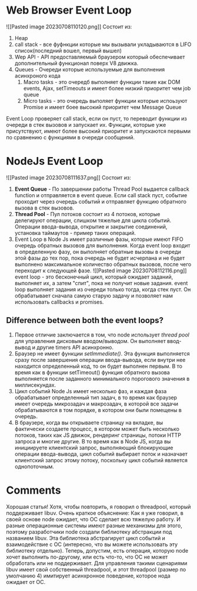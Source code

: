 # Web Browser Event Loop

![[Pasted image 20230708110120.png]]
Состоит из:
1) Heap
2) call stack - все фуфнкции которые мы вызывали укладываются в LIFO список(последний вошел, первый вышел)
3) Wep API - API предоставляемый браузером который обеспечивает дополнительный функционал поверх V8 движка.
4) Queues - Очереди которые используемые для выполнения асинхроного кода
	1) Macro tasks - это очередб выполняет функции такие как DOM events, Ajax, setTimeouts и имеет более низкий приоритет чем job queue
	2) Micro tasks - это очередь выполяет функции которые испоьзуют Promise и имеет боее высокий приоритет чем Message Queue

Event Loop проверяет call stack, если он пуст, то переводит функции из очереди в стек вызовов и запускает их. Функции, которые уже присутствуют, имеют более высокий приоритет и запускаются первыми по сравнению с функциями в очереди сообщений.

# NodeJs Event Loop
![[Pasted image 20230708111637.png]]
Состоит из:
1) **Event Queue** - По завершении работы Thread Pool выдается callback function и отправляется в event queue. Если call stack пуст, событие проходит через очередь событий и отправляет функцию обратного вызова в стек вызовов.  
2) **Thread Pool** - Пул потоков состоит из 4 потоков, которые делегируют операции, слишком тяжелые для цикла событий. Операции ввода-вывода, открытие и закрытие соединений, установка таймаутов - пример таких операций.  
3) Event Loop в Node Js имеет различные фазы, которые имеют FIFO очередь обратных вызовов для выполнения. Когда event loop входит в определенную фазу, он выполняет обратные вызовы в очереди этой фазы до тех пор, пока очередь не будет исчерпана и не будет выполнено максимальное количество обратных вызовов, после чего переходит к следующей фазе.
![[Pasted image 20230708112116.png]]
event loop - это бесконечный цикл, который ожидает заданий, выполняет их, а затем "спит", пока не получит новые задания. event loop выполняет задания из очереди только тогда, когда стек пуст. Он обрабатывает сначала самую старую задачу и позволяет нам использовать callbacks и promises.

## Difference between both the event loops?

1) Первое отличие заключается в том, что node использует *thread pool* для управления дисковым вводом/выводом. Он выполняет ввод-вывод и другие timers API асинхронно.
2) Браузер не имеет функции *setImmediate()*. Эта функция выполняется сразу после завершения операции ввода-вывода, если внутри нее находится определенный код, то он будет выполнен первым. В то время как в функции setTimeout() функция обратного вызова выполняется после заданного минимального порогового значения в миллисекундах.
3) Цикл событий Node Js имеет несколько фаз, и каждая фаза обрабатывает определенный тип задач, в то время как браузер имеет очередь микрозадач и макрозадач, в которой все задачи обрабатываются в том порядке, в котором они были помещены в очередь.
4) В браузере, когда вы открываете страницу на вкладке, вы фактически создаете процесс, в котором может быть несколько потоков, таких как JS движок, рендеринг страницы, потоки HTTP запроса и многие другие. В то время как в Node JS, когда вы инициируете клиентский запрос, выполняющий блокирующие операции ввода-вывода, цикл событий выбирает поток и назначает клиентский запрос этому потоку, поскольку цикл событий является однопоточным.

# Comments
Хорошая статья! Хотя, чтобы повторить, я говорил о threadpool, который поддерживает libuv.
Очень краткое объяснение:
Как я уже говорил, в своей основе node ожидает, что ОС сделает всю тяжелую работу. И разные операционные системы имеют разные механизмы для этого, поэтому разработчики node создали библиотеку абстракции под названием libuv. Эта библиотека абстрагирует цикл событий и взаимодействие с ОС (интересно, что вы можете использовать эту библиотеку отдельно).
Теперь, допустим, есть операция, которую node хочет выполнить по-другому, или есть что-то, что ОС не может обработать или не поддерживает. Для управления такими сценариями libuv имеет свой собственный threadpool, и этот threadpool (размер по умолчанию 4) имитирует асинхронное поведение, которое нода ожидает от ОС.




